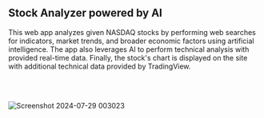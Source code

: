 ## Stock Analyzer powered by AI

This web app analyzes given NASDAQ stocks by performing web searches for indicators, market trends, and broader economic factors using artificial intelligence.
The app also leverages AI to perform technical analysis with provided real-time data. 
Finally, the stock's chart is displayed on the site with additional technical data provided by TradingView.

<br>
<br>

![Screenshot 2024-07-29 003023](https://github.com/user-attachments/assets/411967e1-9bc9-4cac-ab72-b733055d569c)




